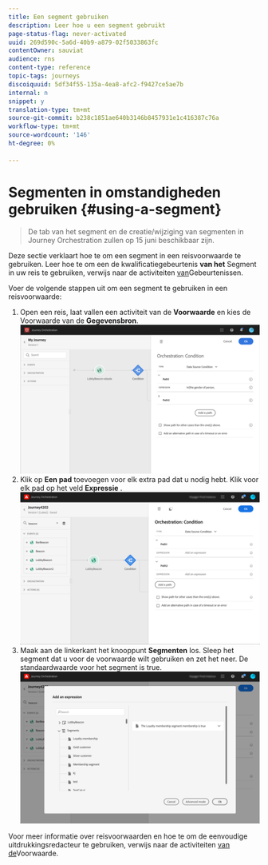 ```yaml
---
title: Een segment gebruiken
description: Leer hoe u een segment gebruikt
page-status-flag: never-activated
uuid: 269d590c-5a6d-40b9-a879-02f5033863fc
contentOwner: sauviat
audience: rns
content-type: reference
topic-tags: journeys
discoiquuid: 5df34f55-135a-4ea8-afc2-f9427ce5ae7b
internal: n
snippet: y
translation-type: tm+mt
source-git-commit: b238c1851ae640b3146b8457931e1c416387c76a
workflow-type: tm+mt
source-wordcount: '146'
ht-degree: 0%

---
```




# Segmenten in omstandigheden gebruiken {#using-a-segment}

>De tab van het segment en de creatie/wijziging van segmenten in Journey Orchestration zullen op 15 juni beschikbaar zijn.

Deze sectie verklaart hoe te om een segment in een reisvoorwaarde te gebruiken.
Leer hoe te om een de kwalificatiegebeurtenis **van het** Segment in uw reis te gebruiken, verwijs naar de activiteiten [van](../building-journeys/event-activities.md#segment-qualification)Gebeurtenissen.

Voer de volgende stappen uit om een segment te gebruiken in een reisvoorwaarde:

1. Open een reis, laat vallen een activiteit van de **Voorwaarde** en kies de Voorwaarde van de **Gegevensbron**.
   ![](../assets/journey47.png)
1. Klik op **Een pad** toevoegen voor elk extra pad dat u nodig hebt. Klik voor elk pad op het veld **Expressie** .
   ![](../assets/segment3.png)
1. Maak aan de linkerkant het knooppunt **Segmenten** los. Sleep het segment dat u voor de voorwaarde wilt gebruiken en zet het neer. De standaardwaarde voor het segment is true.
   ![](../assets/segment4.png)

Voor meer informatie over reisvoorwaarden en hoe te om de eenvoudige uitdrukkingsredacteur te gebruiken, verwijs naar de activiteiten [van de](../building-journeys/condition-activity.md#about_condition)Voorwaarde.
